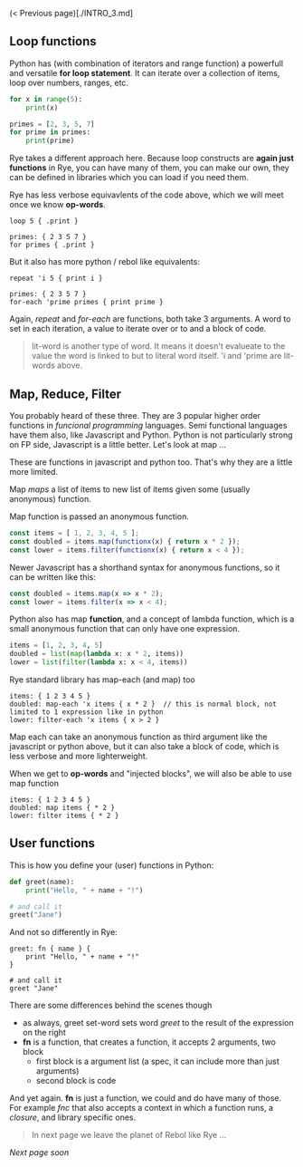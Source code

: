 (&lt; Previous page)[./INTRO_3.md]

## Loop functions

Python has (with combination of iterators and range function) a powerfull and versatile __for loop statement__. 
It can iterate over a collection of items, loop over numbers, ranges, etc.

```python
for x in range(5):
    print(x)

primes = [2, 3, 5, 7]
for prime in primes:
    print(prime)
```

Rye takes a different approach here. Because loop constructs are __again just functions__ in Rye, you can have many of them, 
you can make our own, they can be defined in libraries which you can load if you need them.

Rye has less verbose equivavlents of the code above, which we will meet once we know __op-words__.

```factor
loop 5 { .print }

primes: { 2 3 5 7 }
for primes { .print }
```

But it also has more python / rebol like equivalents: 


```factor
repeat 'i 5 { print i }

primes: { 2 3 5 7 }
for-each 'prime primes { print prime }
```

Again, _repeat_ and _for-each_ are functions, both take 3 arguments. A word to set in each iteration, a value to iterate over or to and a block of code. 

> lit-word is another type of word. It means it doesn't evalueate to the value the word is linked to but to literal word itself.
> 'i and 'prime are lit-words above.

## Map, Reduce, Filter

You probably heard of these three. They are 3 popular higher order functions in _funcional programming_ languages. Semi functional languages have them also,
like Javascript and Python. Python is not particularly strong on FP side, Javascript is a little better. Let's look at map ...

These are functions in javascript and python too. That's why they are a little more limited.

Map _maps_ a list of items to new list of items given some (usually anonymous) function. 

Map function is passed an anonymous function.

```javascript
const items = [ 1, 2, 3, 4, 5 ];
const doubled = items.map(functionx(x) { return x * 2 });
const lower = items.filter(functionx(x) { return x < 4 });
```

Newer Javascript has a shorthand syntax for anonymous functions, so it can be written like this:
```javascript
const doubled = items.map(x => x * 2);
const lower = items.filter(x => x < 4);
```
Python also has map __function__, and a concept of lambda function, which is a small anonymous function that can only have one expression.

```python
items = [1, 2, 3, 4, 5]
doubled = list(map(lambda x: x * 2, items))
lower = list(filter(lambda x: x < 4, items))
```

Rye standard library has map-each (and map) too

```factor
items: { 1 2 3 4 5 }
doubled: map-each 'x items { x * 2 }  // this is normal block, not limited to 1 expression like in python
lower: filter-each 'x items { x > 2 }
```
Map each can take an anonymous function as third argument like the javascript or python above, but it can also take a block of code, which is 
less verbose and more lighterweight.

When we get to __op-words__ and "injected blocks", we will also be able to use map function

```factor
items: { 1 2 3 4 5 }
doubled: map items { * 2 }
lower: filter items { * 2 }
```

## User functions

This is how you define your (user) functions in Python:

```python
def greet(name):
    print("Hello, " + name + "!")

# and call it
greet("Jane")
```
And not so differently in Rye:

```factor
greet: fn { name } {
    print "Hello, " + name + "!"
}

# and call it
greet "Jane"
```

There are some differences behind the scenes though
* as always, greet set-word sets word _greet_ to the result of the expression on the right
* __fn__ is a function, that creates a function, it accepts 2 arguments, two block
    * first block is a argument list (a spec, it can include more than just arguments)
    * second block is code
    
And yet again. __fn__ is just a function, we could and do have many of those. For example _fnc_
that also accepts a context in which a function runs, a _closure_, and library specific ones.

> In next page we leave the planet of Rebol like Rye ...

_Next page soon_
